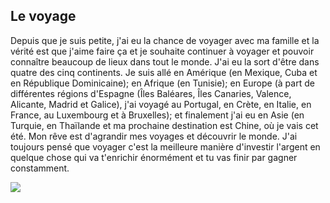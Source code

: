 ## Le voyage

Depuis que je suis petite, j'ai eu la chance de voyager avec ma famille et la vérité est que j'aime faire ça et je souhaite continuer à voyager et pouvoir connaître beaucoup de lieux dans tout le monde. J'ai eu la sort d'être dans quatre des cinq continents. Je suis allé en Amérique (en Mexique, Cuba et en République Dominicaine); en Afrique (en Tunisie); en Europe (à part de différentes régions d'Espagne (Îles Baléares, Îles Canaries, Valence, Alicante, Madrid et Galice), j'ai voyagé au Portugal, en Crète, en Italie, en France, au Luxembourg et à Bruxelles); et finalement j'ai eu en Asie (en Turquie, en Thaïlande et ma prochaine destination est Chine, où je vais cet été. Mon rêve est d'agrandir mes voyages et découvrir le monde. J'ai toujours pensé que voyager c'est la meilleure manière d'investir l'argent en quelque chose qui va t'enrichir énormément et tu vas finir par gagner constamment.

![](http://voyagesmicheline.com/wp-content/uploads/2014/06/voyages-organises11.jpg)
